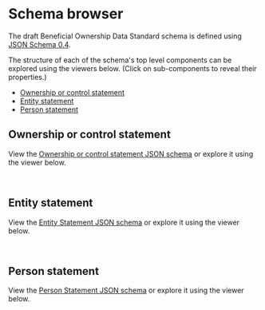 Schema browser
==============

The draft Beneficial Ownership Data Standard schema is defined using [JSON Schema 0.4](http://json-schema.org/). 

The structure of each of the schema's top level components can be explored using the viewers below. (Click on sub-components to reveal their properties.)

* [Ownership or control statement](#beneficial-ownership-statement)
* [Entity statement](#entity-statement)
* [Person statement](#person-statement)

## Ownership or control statement
View the [Ownership or control statement JSON schema](_static/ownership-or-control-statement.json) or explore it using the viewer below.

&nbsp;<script src="../_static/docson/widget.js" data-schema="../ownership-or-control-statement.json"></script>&nbsp;

## Entity statement
View the [Entity Statement JSON schema](_static/entity-statement.json) or explore it using the viewer below.

&nbsp;<script src="../_static/docson/widget.js" data-schema="../entity-statement.json"></script>&nbsp;

## Person statement
View the [Person Statement JSON schema](_static/person-statementt.json) or explore it using the viewer below.

&nbsp;<script src="../_static/docson/widget.js" data-schema="../person-statement.json"></script>&nbsp;

